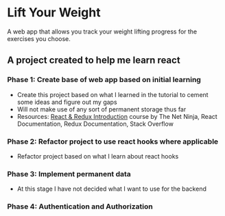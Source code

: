 # Lift Your Weight

A web app that allows you track your weight lifting progress for the exercises you choose.

## A project created to help me learn react

### Phase 1: Create base of web app based on initial learning

- Create this project based on what I learned in the tutorial to cement some ideas and figure out my gaps
- Will not make use of any sort of permanent storage thus far
- Resources: [React & Redux Introduction](https://www.youtube.com/watch?v=OxIDLw0M-m0&list=PL4cUxeGkcC9ij8CfkAY2RAGb-tmkNwQHG) course by The Net Ninja, React Documentation, Redux Documentation, Stack Overflow

### Phase 2: Refactor project to use react hooks where applicable

- Refactor project based on what I learn about react hooks

### Phase 3: Implement permanent data

- At this stage I have not decided what I want to use for the backend

### Phase 4: Authentication and Authorization
